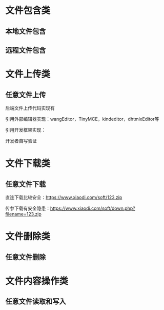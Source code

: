 # 文件包含类

## 本地文件包含

## 远程文件包含

# 文件上传类

## 任意文件上传

后端文件上传代码实现有

引用外部编辑器实现：wangEditor，TinyMCE，kindeditor，dhtmlxEditor等

引用开发框架实现： 

开发者自写验证

# 文件下载类

## 任意文件下载

直连下载比较安全：https://www.xiaodi.com/soft/123.zip

传参下载有安全隐患：https://www.xiaodi.com/soft/down.php?filename=123.zip

# 文件删除类

## 任意文件删除

# 文件内容操作类

## 任意文件读取和写入



